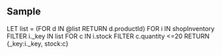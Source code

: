 ## Sample

LET list = (FOR d IN @list
RETURN d.productId)
FOR i IN shopInventory
FILTER i._key IN list
FOR c IN i.stock
FILTER c.quantity <=20
RETURN {_key:i._key, stock:c}